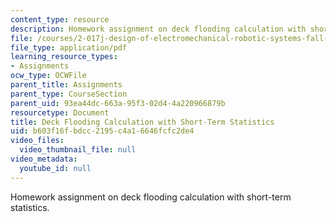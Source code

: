 ```yaml
---
content_type: resource
description: Homework assignment on deck flooding calculation with short-term statistics.
file: /courses/2-017j-design-of-electromechanical-robotic-systems-fall-2009/b603f16fbdcc2195c4a16646fcfc2de4_MIT2_017JF09_p18.pdf
file_type: application/pdf
learning_resource_types:
- Assignments
ocw_type: OCWFile
parent_title: Assignments
parent_type: CourseSection
parent_uid: 93ea44dc-663a-95f3-02d4-4a220966879b
resourcetype: Document
title: Deck Flooding Calculation with Short-Term Statistics
uid: b603f16f-bdcc-2195-c4a1-6646fcfc2de4
video_files:
  video_thumbnail_file: null
video_metadata:
  youtube_id: null
---
```

Homework assignment on deck flooding calculation with short-term statistics.

